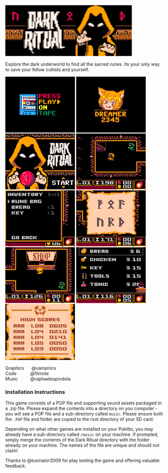 <img src="/distributable/DarkRitual_POPBanner.png" data-canonical-src="/distributable/DarkRitual_POPBanner.png" width="400px" />

Explore the dark underworld to find all the sacred runes.  Its your only way to save your fellow cultists and yourself.

<img src="/distributable/Pic1.png" data-canonical-src="/distributable/Pic1.png" />&nbsp;<img src="/distributable/Pic2.png" data-canonical-src="/distributable/Pic2.png" /><br />
<img src="/distributable/Pic3.png" data-canonical-src="/distributable/Pic3.png" />&nbsp;<img src="/distributable/Pic4.png" data-canonical-src="/distributable/Pic4.png" /><br />
<img src="/distributable/Pic5.png" data-canonical-src="/distributable/Pic5.png" />&nbsp;<img src="/distributable/Pic6.png" data-canonical-src="/distributable/Pic6.png" /><br />
<img src="/distributable/Pic7.png" data-canonical-src="/distributable/Pic7.png" />&nbsp;<img src="/distributable/Pic8.png" data-canonical-src="/distributable/Pic8.png" /><br />
<img src="/distributable/Pic9.png" data-canonical-src="/distributable/Pic9.png" />

Graphics&nbsp;&nbsp;&nbsp;&nbsp;&nbsp;&nbsp;@vampirics<br />
Code&nbsp;&nbsp;&nbsp;&nbsp;&nbsp;&nbsp;&nbsp;&nbsp;&nbsp;&nbsp;&nbsp;@filmote<br />
Music&nbsp;&nbsp;&nbsp;&nbsp;&nbsp;&nbsp;&nbsp;&nbsp;&nbsp;&nbsp;@raphaelespindola<br />

### Installation Instructions

This game consists of a POP file and supporting sound assets packaged in a .zip file. Please expand the contents into a directory on you computer - you will see a POP file and a sub-directory called `music`. Please ensure both the `.POP` file and folder are copied to the root directory of your SD card.

Depending on what other games are installed on your Pokitto, you may already have a sub-directory called `/music` on your machine. If prompted, simply merge the contents of the Dark Ritual directory with the folder already on your machine. The names of the file are unique and should not clash!
<br/>

Thanks to @tuxinator2009 for play testing the game and offering valuable feedback.

